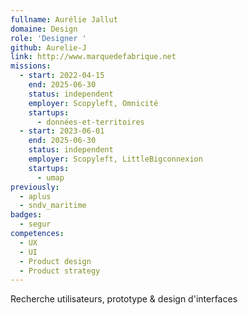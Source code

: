```yaml
---
fullname: Aurélie Jallut
domaine: Design
role: 'Designer '
github: Aurelie-J
link: http://www.marquedefabrique.net
missions:
  - start: 2022-04-15
    end: 2025-06-30
    status: independent
    employer: Scopyleft, Omnicité
    startups:
      - données-et-territoires
  - start: 2023-06-01
    end: 2025-06-30
    status: independent
    employer: Scopyleft, LittleBigconnexion
    startups:
      - umap
previously:
  - aplus
  - sndv_maritime
badges:
  - segur
competences:
  - UX
  - UI
  - Product design
  - Product strategy
---
```

Recherche utilisateurs, prototype & design d'interfaces